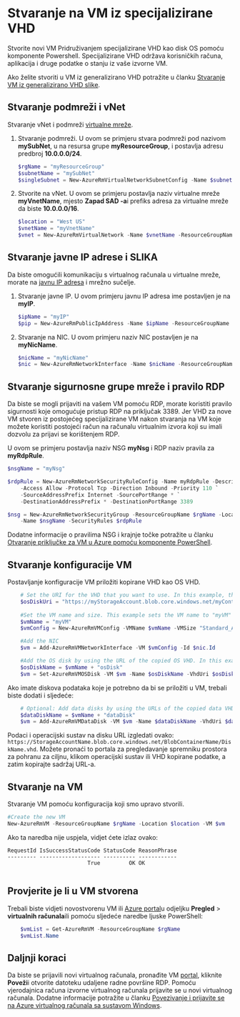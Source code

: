 <properties
    pageTitle="Stvaranje kopije sustava Windows VM | Microsoft Azure"
    description="Saznajte kako stvoriti kopiju vaše specijalizirane Azure VM sa sustavom Windows, u modelu implementacije Voditelj resursa."
    services="virtual-machines-windows"
    documentationCenter=""
    authors="cynthn"
    manager="timlt"
    editor=""
    tags="azure-resource-manager"/>

<tags
    ms.service="virtual-machines-windows"
    ms.workload="infrastructure-services"
    ms.tgt_pltfrm="vm-windows"
    ms.devlang="na"
    ms.topic="article"
    ms.date="09/21/2016"
    ms.author="cynthn"/>

# <a name="create-a-vm-from-a-specialized-vhd"></a>Stvaranje na VM iz specijalizirane VHD

Stvorite novi VM Pridruživanjem specijalizirane VHD kao disk OS pomoću komponente Powershell. Specijalizirane VHD održava korisničkih računa, aplikacija i druge podatke o stanju iz vaše izvorne VM. 

Ako želite stvoriti u VM iz generalizirano VHD potražite u članku [Stvaranje VM iz generalizirano VHD slike](virtual-machines-windows-create-vm-generalized.md).

## <a name="create-the-subnet-and-vnet"></a>Stvaranje podmreži i vNet

Stvaranje vNet i podmreži [virtualne mreže](../virtual-network/virtual-networks-overview.md).

1. Stvaranje podmreži. U ovom se primjeru stvara podmreži pod nazivom **mySubNet**, u na resursa grupe **myResourceGroup**, i postavlja adresu predbroj **10.0.0.0/24**.

    ```powershell
    $rgName = "myResourceGroup"
    $subnetName = "mySubNet"
    $singleSubnet = New-AzureRmVirtualNetworkSubnetConfig -Name $subnetName -AddressPrefix 10.0.0.0/24
    ```

2. Stvorite na vNet. U ovom se primjeru postavlja naziv virtualne mreže **myVnetName**, mjesto **Zapad SAD -a**i prefiks adresa za virtualne mreže da biste **10.0.0.0/16**. 

    ```powershell
    $location = "West US"
    $vnetName = "myVnetName"
    $vnet = New-AzureRmVirtualNetwork -Name $vnetName -ResourceGroupName $rgName -Location $location -AddressPrefix 10.0.0.0/16 -Subnet $singleSubnet
    ```    
            
## <a name="create-a-public-ip-address-and-nic"></a>Stvaranje javne IP adrese i SLIKA

Da biste omogućili komunikaciju s virtualnog računala u virtualne mreže, morate na [javnu IP adresa](../virtual-network/virtual-network-ip-addresses-overview-arm.md) i mrežno sučelje.

1. Stvaranje javne IP. U ovom primjeru javnu IP adresa ime postavljen je na **myIP**.

    ```powershell
    $ipName = "myIP"
    $pip = New-AzureRmPublicIpAddress -Name $ipName -ResourceGroupName $rgName -Location $location -AllocationMethod Dynamic
    ```       

2. Stvaranje na NIC. U ovom primjeru naziv NIC postavljen je na **myNicName**.

    ```powershell
    $nicName = "myNicName"
    $nic = New-AzureRmNetworkInterface -Name $nicName -ResourceGroupName $rgName -Location $location -SubnetId $vnet.Subnets[0].Id -PublicIpAddressId $pip.Id
    ```

## <a name="create-the-network-security-group-and-an-rdp-rule"></a>Stvaranje sigurnosne grupe mreže i pravilo RDP

Da biste se mogli prijaviti na vašem VM pomoću RDP, morate koristiti pravilo sigurnosti koje omogućuje pristup RDP na priključak 3389. Jer VHD za nove VM stvoren iz postojećeg specijalizirane VM nakon stvaranja na VM koje možete koristiti postojeći račun na računalu virtualnim izvora koji su imali dozvolu za prijavi se korištenjem RDP.

U ovom se primjeru postavlja naziv NSG **myNsg** i RDP naziv pravila za **myRdpRule**.

```powershell
$nsgName = "myNsg"

$rdpRule = New-AzureRmNetworkSecurityRuleConfig -Name myRdpRule -Description "Allow RDP" `
    -Access Allow -Protocol Tcp -Direction Inbound -Priority 110 `
    -SourceAddressPrefix Internet -SourcePortRange * `
    -DestinationAddressPrefix * -DestinationPortRange 3389

$nsg = New-AzureRmNetworkSecurityGroup -ResourceGroupName $rgName -Location $location `
    -Name $nsgName -SecurityRules $rdpRule
```

Dodatne informacije o pravilima NSG i krajnje točke potražite u članku [Otvaranje priključke za VM u Azure pomoću komponente PowerShell](virtual-machines-windows-nsg-quickstart-powershell.md).

## <a name="create-the-vm-configuration"></a>Stvaranje konfiguracije VM

Postavljanje konfiguracije VM priložiti kopirane VHD kao OS VHD.


```powershell
    # Set the URI for the VHD that you want to use. In this example, the VHD file named "myOsDisk.vhd" is kept in a storage account named "myStorageAccount" in a container named "myContainer".
    $osDiskUri = "https://myStorageAccount.blob.core.windows.net/myContainer/myOsDisk.vhd"
    
    #Set the VM name and size. This example sets the VM name to "myVM" and the VM size to "Standard_A2".
    $vmName = "myVM"
    $vmConfig = New-AzureRmVMConfig -VMName $vmName -VMSize "Standard_A2"

    #Add the NIC
    $vm = Add-AzureRmVMNetworkInterface -VM $vmConfig -Id $nic.Id

    #Add the OS disk by using the URL of the copied OS VHD. In this example, when the OS disk is created, the term "osDisk" is appened to the VM name to create the OS disk name. This example also specifies that this Windows-based VHD should be attached to the VM as the OS disk.
    $osDiskName = $vmName + "osDisk"
    $vm = Set-AzureRmVMOSDisk -VM $vm -Name $osDiskName -VhdUri $osDiskUri -CreateOption attach -Windows
```


Ako imate diskova podataka koje je potrebno da bi se priložiti u VM, trebali biste dodati i sljedeće: 

```powershell
    # Optional: Add data disks by using the URLs of the copied data VHDs at the appropriate Logical Unit Number (Lun).
    $dataDiskName = $vmName + "dataDisk"
    $vm = Add-AzureRmVMDataDisk -VM $vm -Name $dataDiskName -VhdUri $dataDiskUri -Lun 0 -CreateOption attach
```

Podaci i operacijski sustav na disku URL izgledati ovako: `https://StorageAccountName.blob.core.windows.net/BlobContainerName/DiskName.vhd`. Možete pronaći to portala za pregledavanje spremniku prostora za pohranu za ciljnu, klikom operacijski sustav ili VHD kopirane podatke, a zatim kopirajte sadržaj URL-a.


## <a name="create-the-vm"></a>Stvaranje na VM

Stvaranje VM pomoću konfiguracija koji smo upravo stvorili.

```powershell
#Create the new VM
New-AzureRmVM -ResourceGroupName $rgName -Location $location -VM $vm
```

Ako ta naredba nije uspjela, vidjet ćete izlaz ovako:

```
RequestId IsSuccessStatusCode StatusCode ReasonPhrase
--------- ------------------- ---------- ------------
                         True         OK OK   
 
```
 
## <a name="verify-that-the-vm-was-created"></a>Provjerite je li u VM stvorena 
 
Trebali biste vidjeti novostvorenu VM ili [Azure portal](https://portal.azure.com)u odjeljku **Pregled** > **virtualnih računala**ili pomoću sljedeće naredbe ljuske PowerShell:

```powershell
    $vmList = Get-AzureRmVM -ResourceGroupName $rgName
    $vmList.Name
```

## <a name="next-steps"></a>Daljnji koraci

Da biste se prijavili novi virtualnog računala, pronađite VM [portal](https://portal.azure.com), kliknite **Poveži**i otvorite datoteku udaljene radne površine RDP. Pomoću vjerodajnica računa izvorne virtualnog računala prijavite se u novi virtualnog računala. Dodatne informacije potražite u članku [Povezivanje i prijavite se na Azure virtualnog računala sa sustavom Windows](virtual-machines-windows-connect-logon.md).







